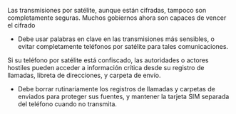 [Title]: # (Los peligros de la ruptura de cifrado)
[Difficulty]: # (Avanzado)
[Order]: # (3)

Las transmisiones por satélite, aunque están cifradas, tampoco son completamente seguras. Muchos gobiernos ahora son capaces de vencer el cifrado

*   Debe usar palabras en clave en las transmisiones más sensibles, o evitar completamente teléfonos por satélite para tales comunicaciones.

Si su teléfono por satélite está confiscado, las autoridades o actores hostiles pueden acceder a información crítica desde su registro de llamadas, libreta de direcciones, y carpeta de envío.

*   Debe borrar rutinariamente los registros de llamadas y carpetas de enviados para proteger sus fuentes, y mantener la tarjeta SIM separada del teléfono cuando no transmita.